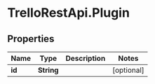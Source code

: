 # TrelloRestApi.Plugin

## Properties

Name | Type | Description | Notes
------------ | ------------- | ------------- | -------------
**id** | **String** |  | [optional] 


